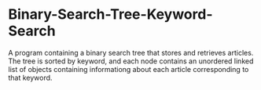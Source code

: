 # Binary-Search-Tree-Keyword-Search
A program containing a binary search tree that stores and retrieves articles. The tree is sorted by keyword, and each node contains an unordered linked list of objects containing informationg about each article corresponding to that keyword.
